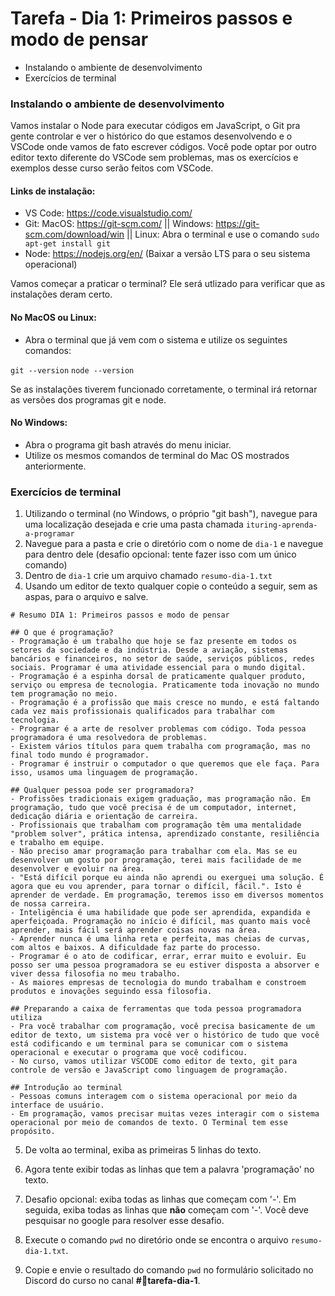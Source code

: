 # Tarefa - Dia 1: Primeiros passos e modo de pensar

- Instalando o ambiente de desenvolvimento
- Exercícios de terminal


### Instalando o ambiente de desenvolvimento

Vamos instalar o Node para executar códigos em JavaScript, o Git pra gente controlar e ver o histórico do que estamos desenvolvendo e o VSCode onde vamos de fato escrever códigos.
Você pode optar por outro editor texto diferente do VSCode sem problemas, mas os exercícios
e exemplos desse curso serão feitos com VSCode.

#### Links de instalação:
- VS Code: https://code.visualstudio.com/
- Git: MacOS: https://git-scm.com/ || Windows: https://git-scm.com/download/win || Linux: Abra o terminal e use o comando  `sudo apt-get install git`
- Node: https://nodejs.org/en/ (Baixar a versão LTS para o seu sistema operacional)
 
Vamos começar a praticar o terminal? Ele será utlizado para verificar que as instalações deram certo.

#### No MacOS ou Linux:
- Abra o terminal que já vem com o sistema e utilize os seguintes comandos:

```git --version```
```node --version```

Se as instalações tiverem funcionado corretamente, o terminal irá retornar as versões dos programas git e node.

#### No Windows:
- Abra o programa git bash através do menu iniciar.
- Utilize os mesmos comandos de terminal do Mac OS mostrados anteriormente.

### Exercícios de terminal
1. Utilizando o terminal (no Windows, o próprio "git bash"), navegue para uma localização desejada e crie uma pasta chamada `ituring-aprenda-a-programar`
2. Navegue para a pasta e crie o diretório com o nome de `dia-1` e navegue para dentro dele (desafio opcional: tente fazer isso com um único comando)
3. Dentro de `dia-1` crie um arquivo chamado `resumo-dia-1.txt`
4. Usando um editor de texto qualquer copie o conteúdo a seguir, sem as aspas, para o arquivo e salve.


```
# Resumo DIA 1: Primeiros passos e modo de pensar

## O que é programação?
- Programação é um trabalho que hoje se faz presente em todos os setores da sociedade e da indústria. Desde a aviação, sistemas bancários e financeiros, no setor de saúde, serviços públicos, redes sociais. Programar é uma atividade essencial para o mundo digital.
- Programação é a espinha dorsal de praticamente qualquer produto, serviço ou empresa de tecnologia. Praticamente toda inovação no mundo tem programação no meio.
- Programação é a profissão que mais cresce no mundo, e está faltando cada vez mais profissionais qualificados para trabalhar com tecnologia.
- Programar é a arte de resolver problemas com código. Toda pessoa programadora é uma resolvedora de problemas.
- Existem vários títulos para quem trabalha com programação, mas no final todo mundo é programador.
- Programar é instruir o computador o que queremos que ele faça. Para isso, usamos uma linguagem de programação.

## Qualquer pessoa pode ser programadora?
- Profissões tradicionais exigem graduação, mas programação não. Em programação, tudo que você precisa é de um computador, internet, dedicação diária e orientação de carreira.
- Profissionais que trabalham com programação têm uma mentalidade "problem solver", prática intensa, aprendizado constante, resiliência e trabalho em equipe.
- Não preciso amar programação para trabalhar com ela. Mas se eu desenvolver um gosto por programação, terei mais facilidade de me desenvolver e evoluir na área.
- "Está difícil porque eu ainda não aprendi ou exerguei uma solução. É agora que eu vou aprender, para tornar o difícil, fácil.". Isto é aprender de verdade. Em programação, teremos isso em diversos momentos de nossa carreira.
- Inteligência é uma habilidade que pode ser aprendida, expandida e aperfeiçoada. Programação no início é difícil, mas quanto mais você aprender, mais fácil será aprender coisas novas na área.
- Aprender nunca é uma linha reta e perfeita, mas cheias de curvas, com altos e baixos. A dificuldade faz parte do processo.
- Programar é o ato de codificar, errar, errar muito e evoluir. Eu posso ser uma pessoa programadora se eu estiver disposta a absorver e viver dessa filosofia no meu trabalho.
- As maiores empresas de tecnologia do mundo trabalham e constroem produtos e inovações seguindo essa filosofia.

## Preparando a caixa de ferramentas que toda pessoa programadora utiliza
- Pra você trabalhar com programação, você precisa basicamente de um editor de texto, um sistema pra você ver o histórico de tudo que você está codificando e um terminal para se comunicar com o sistema operacional e executar o programa que você codificou.
- No curso, vamos utilizar VSCODE como editor de texto, git para controle de versão e JavaScript como linguagem de programação.

## Introdução ao terminal
- Pessoas comuns interagem com o sistema operacional por meio da interface de usuário.
- Em programação, vamos precisar muitas vezes interagir com o sistema operacional por meio de comandos de texto. O Terminal tem esse propósito.

```

5. De volta ao terminal, exiba as primeiras 5 linhas do texto.

6. Agora tente exibir todas as linhas que tem a palavra 'programação' no texto.

7. Desafio opcional: exiba todas as linhas que começam com '-'. Em seguida, exiba todas as linhas que **não** começam com '-'. Você deve pesquisar no google para resolver esse desafio.

8. Execute o comando `pwd` no diretório onde se encontra o arquivo `resumo-dia-1.txt`.

9. Copie e envie o resultado do comando `pwd` no formulário solicitado no Discord do curso no canal **#💪tarefa-dia-1**.
   
